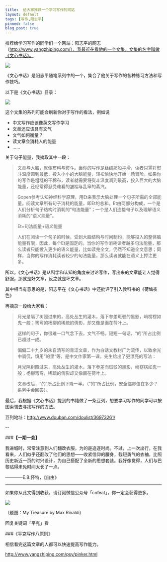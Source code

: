 ```yaml
---
title:  给大家推荐一个学习写作的网站
layout: default
tags: [写作,阳志平]
pinned: false
blog_post: true
---
```



推荐给学习写作的同学们一个网站：阳志平的网志（http://www.yangzhiping.com/），我最近在看他的一个文集，文集的名字叫做《文心书话》。

![](http://cnfeat.qiniudn.com/image-2015-01-14-23-26.png)


《文心书话》是阳志平随笔系列中的一个，集合了他关于写作的各种练习方法和写作技巧。

以下是《文心书话》目录：

![](http://cnfeat.qiniudn.com/image-2015-01-14-23-30.png)

这个文集的系列可能会刷新你对于写作的看法，例如说

- 中文写作应该像英文写作学习
- 文章还应该具有文气
- 文气如何衡量？
- 读文章会消耗人的能量
- ……

关于句子能量，我摘取其中一段：

>文章与大脑，就像布料与熨斗。当你的写作是丝绸那般平滑，读者只需将熨斗温度调到最低，投入小小的大脑能量，轻松愉快地开始一场冒险。如果你的写作是粗糙的干棉布，读者就需要将熨斗温度调到最高，投入巨大的大脑能量，还经常得忍受难看的皱褶与乱窜的蒸汽。
>
>Gopen参考认知神经科学原理，用Et来表示大脑处理一个句子所需的全部能量。阅读文章所有句子消耗的能量，即Et的总和。Et由两部分构成，一个是人们分析句子结构时消耗的“句法能量”；一个是人们连接句子以及理解语义消耗的“语义能量”。
>
>Et=句法能量+语义能量
>
>人们在阅读一个句子的时候，受到大脑结构与时间制约，能够投入的整体脑能量有限，因此，每个Et是固定的。当你的写作消耗读者越多句法能量，那么读者只能投入更少的语义能量，比如读完全文，仍然不知道全文意思；同样，当你的写作消耗读者较少的句法能量，那么读者就能在语义上押注更多。


所以，《文心书话》是从科学和认知的角度来讨论写作，写出来的文章能让人觉得舒服，那就是好文章，反之就是坏文章。

其中相当有意思的是，阳志平在《文心书话》中还批评了引入教科书的《荷塘夜色》

再摘录一段给大家看：


>月光是隔了树照过来的，高处丛生的灌木，落下参差斑驳的黑影，峭楞楞如鬼一般；弯弯的杨柳的稀疏的倩影，却又像是画在荷叶上。
>
>这样的句子，你很难一口气念下去，文气不畅。短短一句话，“的”所占比例已超过一成。
>
>偏偏二十九岁的朱自清写的青涩文章，作为白话文教材广为流传，以致余光中调侃，慎用”的里“等，是中文作家第一课。先生给出了更漂亮的写法：
>
>月光隔树照过来，高处丛生的灌木，落下参差而斑驳的黑影，峭楞楞如鬼一般；杨柳弯弯，稀疏的倩影却又像画在荷叶上。
>
>文章改后，“的”所占比例下降一半。（“的”所占比例，安全临界值在多少？系列中会回答）。

最后，我根据《文心书话》提到的书籍做了一条豆列，想要学习写作的同学可以按图索骥去寻找写作的方法。

豆列地址：http://www.douban.com/doulist/36973261/


--

###**【一期一会】**

我进城时，常常注意到人们翻改衣服，为的是追逐时尚。不过，上一次出行，在我看来，人们似乎还翻改了他们的思想——收紧信仰的腰身，截短勇气的衣袖，比照历史新近一页的时兴设计，为自己搭配了全新的思想套装。我好像觉得，人们与巴黎贴得未免时间太长了一点。

————E.B.怀特，《自由》



----

如果你从此文得到收获，请订阅微信公众号「cnfeat」，你一定会获得更多。

![](http://7d9mjz.com1.z0.glb.clouddn.com/2014-12-15.jpg)

（题图：My Treasure by Max Rinaldi）

回复关键词「平克」看

###《平克写作八原则》

相信看完这篇文章的人都可以快速提高写作能力。

http://www.yangzhiping.com/psy/pinker.html





